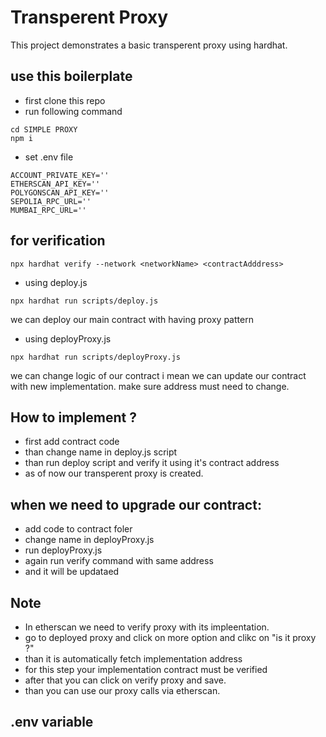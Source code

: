 # Transperent Proxy

This project demonstrates a basic transperent proxy using hardhat.

## use this boilerplate

- first clone this repo
- run following command

```
cd SIMPLE PROXY
npm i
```

- set .env file

```
ACCOUNT_PRIVATE_KEY=''
ETHERSCAN_API_KEY=''
POLYGONSCAN_API_KEY=''
SEPOLIA_RPC_URL=''
MUMBAI_RPC_URL=''
```

## for verification

```
npx hardhat verify --network <networkName> <contractAdddress>
```

- using deploy.js

```
npx hardhat run scripts/deploy.js
```

we can deploy our main contract with having proxy pattern

- using deployProxy.js

```
npx hardhat run scripts/deployProxy.js
```

we can change logic of our contract i mean we can update our contract with new implementation.
make sure address must need to change.

## How to implement ?

- first add contract code
- than change name in deploy.js script
- than run deploy script and verify it using it's contract address
- as of now our transperent proxy is created.

## when we need to upgrade our contract:

- add code to contract foler
- change name in deployProxy.js
- run deployProxy.js
- again run verify command with same address
- and it will be updataed

## Note

- In etherscan we need to verify proxy with its impleentation.
- go to deployed proxy and click on more option and clikc on "is it proxy ?"
- than it is automatically fetch implementation address
- for this step your implementation contract must be verified
- after that you can click on verify proxy and save.
- than you can use our proxy calls via etherscan.

## .env variable
